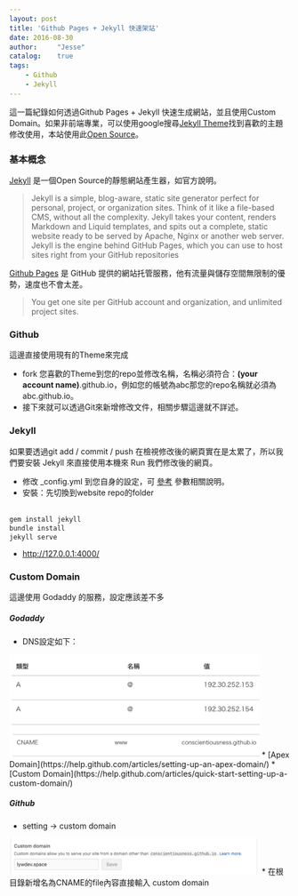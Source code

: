 ```yaml
---
layout: post
title: 'Github Pages + Jekyll 快速架站'
date: 2016-08-30
author:     "Jesse"
catalog:    true
tags:
    - Github
    - Jekyll
---
```


這一篇紀錄如何透過Github Pages + Jekyll 快速生成網站，並且使用Custom Domain。如果非前端專業，可以使用google搜尋[Jekyll Theme](http://jekyllthemes.org/)找到喜歡的主題修改使用，本站使用此[Open Source](http://www.apple.com/iphone-6s/3d-touch/)。

### 基本概念
[Jekyll](https://jekyllrb.com/) 是一個Open Source的靜態網站產生器，如官方說明。

> Jekyll is a simple, blog-aware, static site generator perfect for personal, project, or organization sites. Think of it like a file-based CMS, without all the complexity. Jekyll takes your content, renders Markdown and Liquid templates, and spits out a complete, static website ready to be served by Apache, Nginx or another web server. Jekyll is the engine behind GitHub Pages, which you can use to host sites right from your GitHub repositories

[Github Pages](https://pages.github.com/) 是 GitHub 提供的網站托管服務，他有流量與儲存空間無限制的優勢，速度也不會太差。

> You get one site per GitHub account and organization,
and unlimited project sites.

### Github

這邊直接使用現有的Theme來完成

* fork 您喜歡的Theme到您的repo並修改名稱，名稱必須符合：**(your account name)**.github.io，例如您的帳號為abc那您的repo名稱就必須為abc.github.io。
* 接下來就可以透過Git來新增修改文件，相關步驟這邊就不詳述。

### Jekyll

如果要透過git add / commit / push 在檢視修改後的網頁實在是太累了，所以我們要安裝 Jekyll 來直接使用本機來 Run 我們修改後的網頁。

* 修改 _config.yml 到您自身的設定，可 [參考](https://jekyllrb.com/docs/configuration/) 參數相關說明。
* 安裝：先切換到website repo的folder

```

gem install jekyll
bundle install
jekyll serve

```
* http://127.0.0.1:4000/

### Custom Domain

 這邊使用 Godaddy 的服務，設定應該差不多

##### Godaddy
* DNS設定如下：
<img src="/img/in-post/2016-08-30-create-website-with-github-and-jekyll/dns-a-domain.png " style="width: 450px;"/>
<img src="/img/in-post/2016-08-30-create-website-with-github-and-jekyll/dns-custom-domain.png " style="width: 450px;"/>
* [Apex Domain](https://help.github.com/articles/setting-up-an-apex-domain/)
* [Custom Domain](https://help.github.com/articles/quick-start-setting-up-a-custom-domain/)

##### Github

* setting -> custom domain
<img src="/img/in-post/2016-08-30-create-website-with-github-and-jekyll/github-custom-domain.png " style="width: 450px;"/>
* 在根目錄新增名為CNAME的file內容直接輸入 custom domain